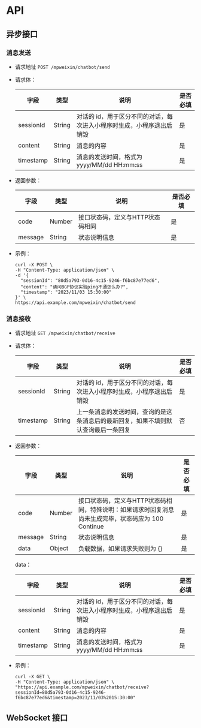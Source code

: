 # API

## 异步接口

### 消息发送

- 请求地址 `POST /mpweixin/chatbot/send`

- 请求体：

  | 字段      | 类型   | 说明                                                         | 是否必填 |
  | --------- | ------ | ------------------------------------------------------------ | -------- |
  | sessionId | String | 对话的 id，用于区分不同的对话，每次进入小程序时生成，小程序退出后销毁 | 是       |
  | content   | String | 消息的内容                                                   | 是       |
  | timestamp | String | 消息的发送时间，格式为 yyyy/MM/dd HH:mm:ss                   | 是       |

- 返回参数：

  | 字段    | 类型   | 说明                             | 是否必填 |
  | ------- | ------ | -------------------------------- | -------- |
  | code    | Number | 接口状态码，定义与HTTP状态码相同 | 是       |
  | message | String | 状态说明信息                     | 是       |

- 示例：

  ```shell
  curl -X POST \
  -H "Content-Type: application/json" \
  -d '{
    "sessionId": "80d5a793-0d16-4c15-9246-f6bc87e77ed6",
    "content": "请问BGP协议实验ping不通怎么办?",
    "timestamp": "2023/11/03 15:30:00"
  }' \
  https://api.example.com/mpweixin/chatbot/send
  ```

### 消息接收

- 请求地址 `GET /mpweixin/chatbot/receive`

- 请求体：

  | 字段      | 类型   | 说明                                                         | 是否必填 |
  | --------- | ------ | ------------------------------------------------------------ | -------- |
  | sessionId | String | 对话的 id，用于区分不同的对话，每次进入小程序时生成，小程序退出后销毁 | 是       |
  | timestamp | String | 上一条消息的发送时间，查询的是这条消息后的最新回复，如果不填则默认查询最后一条回复 | 否       |


- 返回参数：

  | 字段    | 类型   | 说明                                                         | 是否必填 |
  | ------- | ------ | ------------------------------------------------------------ | -------- |
  | code    | Number | 接口状态码，定义与HTTP状态码相同，特殊说明：如果请求时回复消息尚未生成完毕，状态码应为 100 Continue | 是       |
  | message | String | 状态说明信息                                                 | 是       |
  | data    | Object | 负载数据，如果请求失败则为 {}                                | 是       |

  data：

  | 字段      | 类型   | 说明                                                         | 是否必填 |
  | --------- | ------ | ------------------------------------------------------------ | -------- |
  | sessionId | String | 对话的 id，用于区分不同的对话，每次进入小程序时生成，小程序退出后销毁 | 是       |
  | content   | String | 消息的内容                                                   | 是       |
  | timestamp | String | 消息的发送时间，格式为 yyyy/MM/dd HH:mm:ss                   | 是       |

- 示例：

  ```shell
  curl -X GET \
  -H "Content-Type: application/json" \
  "https://api.example.com/mpweixin/chatbot/receive?sessionId=80d5a793-0d16-4c15-9246-f6bc87e77ed6&timestamp=2023/11/03%2015:30:00"
  ```

## WebSocket 接口